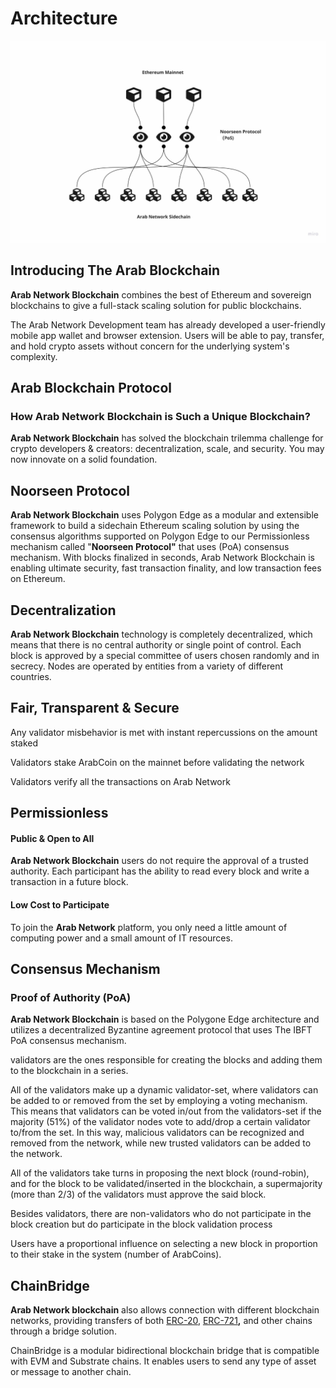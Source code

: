 # Architecture

![](<../../.gitbook/assets/Customer Touchpoint Map (19).jpg>)

## **Introducing The Arab Blockchain**

**Arab Network Blockchain** combines the best of Ethereum and sovereign blockchains to give a full-stack scaling solution for public blockchains. &#x20;

The Arab Network Development team has already developed a user-friendly mobile app wallet and browser extension. Users will be able to pay, transfer, and hold crypto assets without concern for the underlying system's complexity.

## **Arab Blockchain Protocol**

### **How** Arab Network Blockchain is Such a Unique Blockchain? <a href="#why-is-algorand-such-a-unique-blockchain" id="why-is-algorand-such-a-unique-blockchain"></a>

**Arab Network Blockchain** has solved the blockchain trilemma challenge for crypto developers & creators: decentralization, scale, and security. You may now innovate on a solid foundation.

## **Noorseen Protocol**

**Arab Network Blockchain** uses Polygon Edge as a modular and extensible framework to build a sidechain Ethereum scaling solution by using the consensus algorithms supported on Polygon Edge to our Permissionless mechanism called "**Noorseen Protocol"** that uses (PoA) consensus mechanism. With blocks finalized in seconds, Arab Network Blockchain is enabling ultimate security, fast transaction finality, and low transaction fees on Ethereum.

## Decentralization

**Arab Network Blockchain** technology is completely decentralized, which means that there is no central authority or single point of control. Each block is approved by a special committee of users chosen randomly and in secrecy. Nodes are operated by entities from a variety of different countries.

## Fair, Transparent  & Secure <a href="#secure" id="secure"></a>

Any validator misbehavior is met with instant repercussions on the amount staked

Validators stake ArabCoin on the mainnet before validating the network

Validators verify all the transactions on Arab Network&#x20;

## Permissionless <a href="#permissionless" id="permissionless"></a>

#### Public & Open to All <a href="#public-open-to-all" id="public-open-to-all"></a>

**Arab Network Blockchain** users do not require the approval of a trusted authority. Each participant has the ability to read every block and write a transaction in a future block.

#### Low Cost to Participate <a href="#low-cost-to-participate" id="low-cost-to-participate"></a>

To join the **Arab Network** platform, you only need a little amount of computing power and a small amount of IT resources.

## **Consensus Mechanism**

### Proof of Authority (PoA)

**Arab Network Blockchain** is based on the Polygone Edge architecture and utilizes a decentralized Byzantine agreement protocol that uses The IBFT PoA consensus mechanism.&#x20;

validators are the ones responsible for creating the blocks and adding them to the blockchain in a series.

All of the validators make up a dynamic validator-set, where validators can be added to or removed from the set by employing a voting mechanism. This means that validators can be voted in/out from the validators-set if the majority (51%) of the validator nodes vote to add/drop a certain validator to/from the set. In this way, malicious validators can be recognized and removed from the network, while new trusted validators can be added to the network.

All of the validators take turns in proposing the next block (round-robin), and for the block to be validated/inserted in the blockchain, a supermajority (more than 2/3) of the validators must approve the said block.

Besides validators, there are non-validators who do not participate in the block creation but do participate in the block validation process

Users have a proportional influence on selecting a new block in proportion to their stake in the system (number of ArabCoins).&#x20;

## **ChainBridge**

**Arab Network blockchain** also allows connection with different blockchain networks, providing transfers of both [ERC-20](https://ethereum.org/en/developers/docs/standards/tokens/erc-20), [ERC-721](https://ethereum.org/en/developers/docs/standards/tokens/erc-721)**,** and other chains through a bridge solution.

ChainBridge is a modular bidirectional blockchain bridge that is compatible with EVM and Substrate chains. It enables users to send any type of asset or message to another chain.
